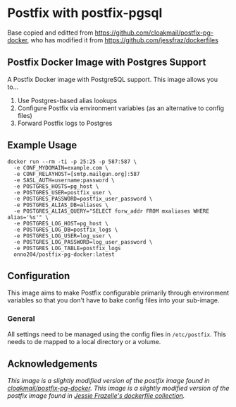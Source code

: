 # Postfix with postfix-pgsql

Base copied and editted from <https://github.com/cloakmail/postfix-pg-docker>, who has modified it from <https://github.com/jessfraz/dockerfiles>

## Postfix Docker Image with Postgres Support

A Postfix Docker image with PostgreSQL support. This image allows you to...

1. Use Postgres-based alias lookups
2. Configure Postfix via environment variables (as an alternative to config files)
2. Forward Postfix logs to Postgres

## Example Usage

```
docker run --rm -ti -p 25:25 -p 587:587 \
  -e CONF_MYDOMAIN=example.com \
  -e CONF_RELAYHOST=[smtp.mailgun.org]:587
  -e SASL_AUTH=username:password \
  -e POSTGRES_HOSTS=pg_host \
  -e POSTGRES_USER=postfix_user \
  -e POSTGRES_PASSWORD=postfix_user_password \
  -e POSTGRES_ALIAS_DB=aliases \
  -e POSTGRES_ALIAS_QUERY="SELECT forw_addr FROM mxaliases WHERE alias='%s'" \
  -e POSTGRES_LOG_HOST=pg_host \
  -e POSTGRES_LOG_DB=postfix_logs \
  -e POSTGRES_LOG_USER=log_user \
  -e POSTGRES_LOG_PASSWORD=log_user_password \
  -e POSTGRES_LOG_TABLE=postfix_logs
  onno204/postfix-pg-docker:latest
```

## Configuration

This image aims to make Postfix configurable primarily through environment variables so that you don't have to bake config files into your sub-image.

### General

All settings need to be managed using the config files in `/etc/postfix`. This needs to de mapped to a local directory or a volume.

## Acknowledgements

*This image is a slightly modified version of the postfix image found in [cloakmail/postfix-pg-docker](https://github.com/cloakmail/postfix-pg-docker).*
*This image is a slightly modified version of the postfix image found in [Jessie Frazelle's dockerfile collection](https://github.com/jessfraz/dockerfiles).*
